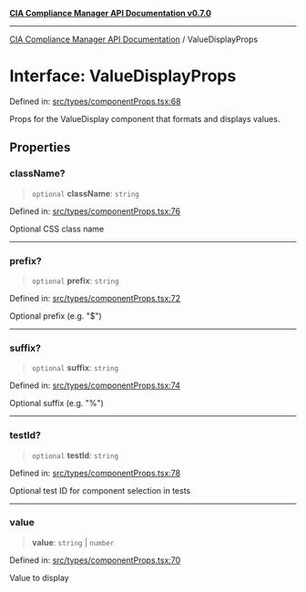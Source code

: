 [**CIA Compliance Manager API Documentation v0.7.0**](../README.md)

***

[CIA Compliance Manager API Documentation](../globals.md) / ValueDisplayProps

# Interface: ValueDisplayProps

Defined in: [src/types/componentProps.tsx:68](https://github.com/Hack23/cia-compliance-manager/blob/main/src/types/componentProps.tsx#L68)

Props for the ValueDisplay component that formats and displays values.

## Properties

### className?

> `optional` **className**: `string`

Defined in: [src/types/componentProps.tsx:76](https://github.com/Hack23/cia-compliance-manager/blob/main/src/types/componentProps.tsx#L76)

Optional CSS class name

***

### prefix?

> `optional` **prefix**: `string`

Defined in: [src/types/componentProps.tsx:72](https://github.com/Hack23/cia-compliance-manager/blob/main/src/types/componentProps.tsx#L72)

Optional prefix (e.g. "$")

***

### suffix?

> `optional` **suffix**: `string`

Defined in: [src/types/componentProps.tsx:74](https://github.com/Hack23/cia-compliance-manager/blob/main/src/types/componentProps.tsx#L74)

Optional suffix (e.g. "%")

***

### testId?

> `optional` **testId**: `string`

Defined in: [src/types/componentProps.tsx:78](https://github.com/Hack23/cia-compliance-manager/blob/main/src/types/componentProps.tsx#L78)

Optional test ID for component selection in tests

***

### value

> **value**: `string` \| `number`

Defined in: [src/types/componentProps.tsx:70](https://github.com/Hack23/cia-compliance-manager/blob/main/src/types/componentProps.tsx#L70)

Value to display
